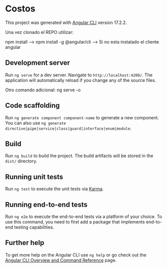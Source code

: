 # Costos 

This project was generated with [Angular CLI](https://github.com/angular/angular-cli) version 17.2.2.

Una vez clonado el REPO utilizar: 

npm install
--> npm install -g @angular/cli --> Si no esta instalado el cliente angular


## Development server

Run `ng serve` for a dev server. Navigate to `http://localhost:4200/`. The application will automatically reload if you change any of the source files.

Otro comando adicional:
ng serve -o

## Code scaffolding

Run `ng generate component component-name` to generate a new component. You can also use `ng generate directive|pipe|service|class|guard|interface|enum|module`.

## Build

Run `ng build` to build the project. The build artifacts will be stored in the `dist/` directory.

## Running unit tests

Run `ng test` to execute the unit tests via [Karma](https://karma-runner.github.io).

## Running end-to-end tests

Run `ng e2e` to execute the end-to-end tests via a platform of your choice. To use this command, you need to first add a package that implements end-to-end testing capabilities.

## Further help

To get more help on the Angular CLI use `ng help` or go check out the [Angular CLI Overview and Command Reference](https://angular.io/cli) page.

